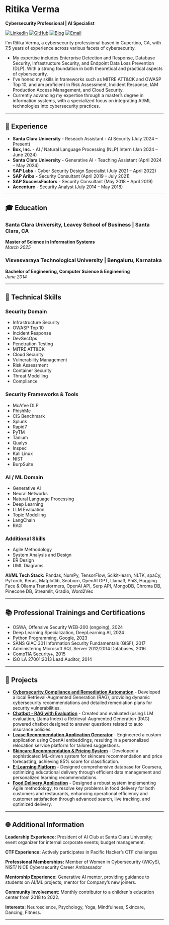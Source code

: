# Ritika Verma

**Cybersecurity Professional | AI Specialist**

[![LinkedIn](https://img.shields.io/badge/-LinkedIn-0072b1?style=flat&logo=linkedin&logoColor=white)](https://www.linkedin.com/in/ritikaverma7/)
[![GitHub](https://img.shields.io/badge/-GitHub-333?style=flat&logo=github&logoColor=white)](https://github.com/RitikaVerma7)
[![Blog](https://img.shields.io/badge/-Blog-blueviolet?style=flat&logo=internet-explorer&logoColor=white)](https://blog.ritikaverma.tech/)
[![Email](https://img.shields.io/badge/-Email-D14836?style=flat&logo=gmail&logoColor=white)](mailto:ritika.tanwar7@gmail.com)


I'm Ritika Verma, a cybersecurity professional based in Cupertino, CA, with 7.5 years of experience across various facets of cybersecurity. 
- My expertise includes Enterprise Detection and Response, Database Security, Infrastructure Security, and Endpoint Data Loss Prevention (DLP). With a strong foundation in both theoretical and practical aspects of cybersecurity.
- I've honed my skills in frameworks such as MITRE ATT&CK and OWASP Top 10, and am proficient in Risk Assessment, Incident Response, IAM Production Access Management, and Cloud Security.
- Currently advancing my expertise through a master’s degree in information systems, with a specialized focus on integrating AI/ML technologies into cybersecurity practices. 

---
## 💼 Experience

- **Santa Clara University** - Reseach Assistant - AI Security (July 2024 – Present)
- **Box, Inc.** - AI / Natural Language Processing (NLP) Intern (Jan 2024 – June 2024)
- **Santa Clara University** - Generative AI - Teaching Assistant (April 2024 – May 2024)
- **SAP Labs** - Cyber Security Design Specialist (July 2021 – April 2022)
- **SAP Ariba** - Security Consultant (April 2019 – July 2021)
- **SAP SuccessFactors** - Security Consultant (May 2018 – April 2019)
- **Accenture** - Security Analyst (July 2014 – May 2018)

---

## 🎓 Education

### Santa Clara University, Leavey School of Business | Santa Clara, CA
**Master of Science in Information Systems**  
*March 2025*

### Visvesvaraya Technological University | Bengaluru, Karnataka
**Bachelor of Engineering, Computer Science & Engineering**  
*June 2014*

---

## 🔧 Technical Skills

### Security Domain
- Infrastructure Security
- OWASP Top 10
- Incident Response
- DevSecOps
- Penetration Testing
- MITRE ATT&CK
- Cloud Security
- Vulnerability Management
- Risk Assessment
- Container Security
- Threat Modelling
- Compliance

### Security Frameworks & Tools
- McAfee DLP
- PhishMe
- CIS Benchmark
- Splunk
- Rapid7
- PyTM
- Tanium
- Qualys
- Inspec
- Kali Linux
- NIST
- BurpSuite

### AI / ML Domain
- Generative AI
- Neural Networks
- Natural Language Processing
- Deep Learning
- LLM Evaluation
- Topic Modelling
- LangChain
- RAG


### Additional Skills
- Agile Methodology
- System Analysis and Design
- ER Design
- UML Diagrams

**AI/ML Tech Stack:** Pandas, NumPy, TensorFlow, Scikit-learn, NLTK, spaCy, PyTorch, Keras, Matplotlib, Seaborn, OpenAI GPT, Llama3, Phi3, Hugging Face & Ollama Transformers, OpenAI API, Serp API, MongoDB, Chroma DB, Pinecone DB, Streamlit, Gradio, Word2Vec

---

## 📚 Professional Trainings and Certifications
- OSWA, Offensive Security WEB-200 (ongoing), 2024
- Deep Learning Specialization, DeepLearning.AI, 2024
- Python Programming, Google, 2023
- SANS GIAC 301 Information Security Fundamentals (GISF), 2017
- Administering Microsoft SQL Server 2012/2014 Databases, 2016
- CompTIA Security+, 2015
- ISO LA 27001:2013 Lead Auditor, 2014

---

## 🔬 Projects
- **[Cybersecurity Compliance and Remediation Automation](https://github.com/RitikaVerma7/GenerativeAI/tree/main/Cybersecurity%20Recommendation%20%26%20Compliance%20Project)** - Developed a local Retrieval-Augmented Generation (RAG), providing dynamic cybersecurity recommendations and detailed remediation plans for security vulnerabilities.
- **[Chatbot - RAG with Evaluation](https://github.com/RitikaVerma7/Chatbot-RAG_with_Evaluation)** - Created and evaluated (using LLM evaluation, Llama Index) a Retrieval-Augmented Generation (RAG) powered chatbot designed to answer questions related to auto insurance policies.
- **[Lease Recommendation Application Generator](https://github.com/RitikaVerma7/GenerativeAI/tree/main/Lease%20Recommendation%20Project)** - Engineered a custom application using OpenAI embeddings, resulting in a personalized relocation service platform for tailored suggestions.
- **[Skincare Recommendation & Pricing System](https://github.com/RitikaVerma7/MachineLearning/tree/main/ML%20Skincare%20Project)** - Developed a sophisticated ML-driven system for skincare recommendation and price forecasting, achieving 85% score for classification.
- **[E-Learning Platform](https://github.com/RitikaVerma7)** - Designed comprehensive database for Coursera, optimizing educational delivery through efficient data management and personalized learning recommendations.
- **[Food Delivery Application](https://github.com/RitikaVerma7)** - Designed a robust system implementing Agile methodology, to resolve key problems in food delivery for both customers and restaurants, enhancing operational efficiency and customer satisfaction through advanced search, live tracking, and optimized delivery.


---

## 🌐 Additional Information

**Leadership Experience:** President of AI Club at Santa Clara University; event organizer for internal corporate events; budget management.

**CTF Experience:** Actively participates in Pacific Hacker’s CTF challenges

**Professional Memberships:** Member of Women in Cybersecurity (WiCyS), NIST/ NICE Cybersecurity Career Ambassador

**Mentorship Experience:** Generative AI mentor, providing guidance to students on AI/ML projects; mentor for Company’s new joiners.

**Community Involvement:** Monthly contributor to a children's education center from 2018 to 2022.

**Interests:** Neuroscience, Psychology, Yoga, Mindfulness, Skincare, Dancing, Fitness.

---

